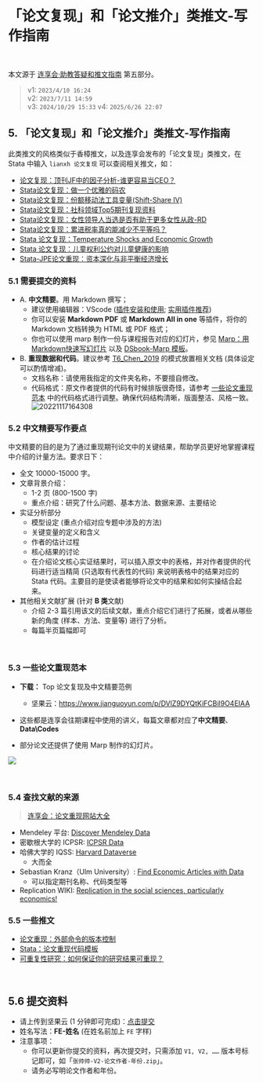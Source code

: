 # 「论文复现」和「论文推介」类推文-写作指南

&emsp;

本文源于 [连享会·助教答疑和推文指南](https://file.lianxh.cn/KC/lianxh_TA_Guide.pdf) 第五部分。

> v1: `2023/4/10 16:24`   
> v2: `2023/7/11 14:59`  
> v3: `2024/10/29 15:33`
> v4: `2025/6/26 22:07`


## 5. 「论文复现」和「论文推介」类推文-写作指南

此类推文的风格类似于香樟推文，以及连享会发布的「论文复现」类推文，在 Stata 中输入 `lianxh 论文复现` 可以查阅相关推文，如：

  - [论文复现：顶刊JF中的因子分析-谁更容易当CEO？](https://www.lianxh.cn/news/a0daca718e58e.html)
  - [Stata论文复现：做一个优雅的码农](https://www.lianxh.cn/news/209224ad5a102.html)
  - [Stata论文复现：份额移动法工具变量(Shift-Share IV)](https://www.lianxh.cn/news/b3b8096a62205.html)
  - [Stata论文复现：社科领域Top5期刊复现资料](https://www.lianxh.cn/news/21a4b8d8117a4.html)
  - [Stata论文复现：女性领导人当选是否有助于更多女性从政-RD](https://www.lianxh.cn/news/8428cd3b4fd57.html)
  - [Stata论文复现：累进税率真的能减少不平等吗？](https://www.lianxh.cn/news/219df9d22f00b.html)
  - [Stata 论文复现：Temperature Shocks and Economic Growth](https://www.lianxh.cn/news/6f8cdf47e1ba0.html)
  - [Stata 论文复现：儿童权利公约对儿童健康的影响](https://www.lianxh.cn/news/d84937473a71d.html)
  - [Stata-JPE论文重现：资本深化与非平衡经济增长](https://www.lianxh.cn/news/91718ee7a984d.html)

### 5.1 需要提交的资料

- A. **中文精要**。用 Markdown 撰写；
    - 建议使用编辑器：VScode ([插件安装和使用](https://www.lianxh.cn/details/1490.html); [实用插件推荐](https://www.lianxh.cn/details/1390.html))
    - 你可以安装 **Markdown PDF** 或 **Markdown All in one** 等插件，将你的 Markdown 文档转换为 HTML 或 PDF 格式；
    - 你也可以使用 marp 制作一份与课程报告对应的幻灯片，参见 [Marp：用Markdown快速写幻灯片](https://www.lianxh.cn/news/148555c4f20ce.html) 以及 [DSbook-Marp 模板]()。
- B. **重现数据和代码**。建议参考 [T6_Chen_2019](https://www.jianguoyun.com/p/DZc_UaEQtKiFCBjr7OUEIAA) 的模式放置相关文档 (具体设定可以酌情增减)。
  - 文档名称：请使用我指定的文件夹名称，不要擅自修改。
  - 代码格式：原文作者提供的代码有时候排版很奇怪，请参考 [一些论文重现范本](https://www.jianguoyun.com/p/DVlZ9DYQtKiFCBil9O4EIAA) 中的代码格式进行调整。确保代码结构清晰，版面整洁、风格一致。
  ![20221117164308](https://fig-lianxh.oss-cn-shenzhen.aliyuncs.com/20221117164308.png)


### 5.2 中文精要写作要点
中文精要的目的是为了通过重现期刊论文中的关键结果，帮助学员更好地掌握课程中介绍的计量方法。要求日下：
- 全文 10000-15000 字。
- 文章背景介绍：
  - 1-2 页 (800-1500 字)
  - 重点介绍：研究了什么问题、基本方法、数据来源、主要结论
- 实证分析部分
  - 模型设定 (重点介绍对应专题中涉及的方法)
  - 关键变量的定义和含义
  - 作者的估计过程
  - 核心结果的讨论
  - 在介绍论文核心实证结果时，可以插入原文中的表格，并对作者提供的代码进行适当精简 (只选取有代表性的代码) 来说明表格中的结果对应的 Stata 代码。主要目的是使读者能够将论文中的结果和如何实操结合起来。 
- 其他相关文献扩展  (针对 **B 类**文献)
  - 介绍 2-3 篇引用该文的后续文献，重点介绍它们进行了拓展，或者从哪些新的角度 (样本、方法、变量等) 进行了分析。
  - 每篇半页篇幅即可


&emsp;


### 5.3 一些论文重现范本

- **下载：** Top 论文复现及中文精要范例
  - 坚果云：<https://www.jianguoyun.com/p/DVlZ9DYQtKiFCBil9O4EIAA>


- 这些都是连享会往期课程中使用的讲义，每篇文章都对应了**中文精要**、**Data\Codes**
- 部分论文还提供了使用 Marp 制作的幻灯片。 

![](https://fig-lianxh.oss-cn-shenzhen.aliyuncs.com/20221117122439.png)

&emsp; 

### 5.4 查找文献的来源

> [连享会：论文重现网站大全](https://www.lianxh.cn/news/e87e5976686d5.html)

- Mendeley 平台: [Discover Mendeley Data](https://data.mendeley.com/)
- 密歇根大学的 ICPSR: [ICPSR Data](https://www.icpsr.umich.edu/icpsrweb/)
- 哈佛大学的 IQSS: [Harvard Dataverse](https://dataverse.harvard.edu/)
  - 大而全
- Sebastian Kranz（Ulm University）: [Find Economic Articles with Data](https://ejd.econ.mathematik.uni-ulm.de/)
  - 可以指定期刊名称、代码类型等
- Replication WIKI: [Replication in the social sciences, particularly economics!](http://replication.uni-goettingen.de/wiki/index.php/Main_Page)



### 5.5 一些推文
  - [论文重现：外部命令的版本控制](https://www.lianxh.cn/news/e26dd9c9dd67a.html)
  - [Stata：论文重现代码模板](https://www.lianxh.cn/news/ca673ff4a27cc.html)
  - [可重复性研究：如何保证你的研究结果可重现？](https://www.lianxh.cn/news/6d3f9bbbdef36.html)



&emsp;

## 5.6 提交资料

- 请上传到坚果云 (1 分钟即可完成)：[点击提交](https://workspace.jianguoyun.com/inbox/collect/57246515e7e142b68971ac22f2bda5d0/submit)  
- 姓名写法：**FE-姓名** (在姓名前加上 `FE` 字样) 
- 注意事项：
  - 你可以更新你提交的资料，再次提交时，只需添加 `V1, V2, ……` 版本号标记即可，如「`张帅帅-V2-论文作者-年份.zip`」。
  - 请务必写明论文作者和年份。
